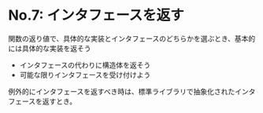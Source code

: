 # No.7: インタフェースを返す

関数の返り値で、具体的な実装とインタフェースのどちらかを選ぶとき、基本的には具体的な実装を返そう

* インタフェースの代わりに構造体を返そう
* 可能な限りインタフェースを受け付けよう

例外的にインタフェースを返すべき時は、標準ライブラリで抽象化されたインタフェースを返すとき。

